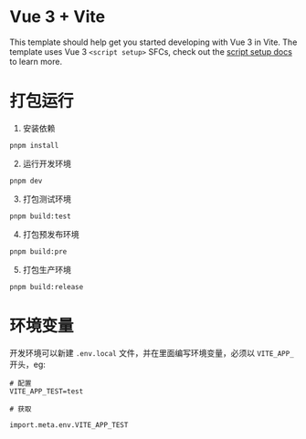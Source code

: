 # Vue 3 + Vite

This template should help get you started developing with Vue 3 in Vite. The template uses Vue 3 `<script setup>` SFCs, check out the [script setup docs](https://v3.vuejs.org/api/sfc-script-setup.html#sfc-script-setup) to learn more.

# 打包运行
1. 安装依赖
```
pnpm install
```
2. 运行开发环境
```
pnpm dev
```
3. 打包测试环境
```
pnpm build:test
```
4. 打包预发布环境
```
pnpm build:pre
```
5. 打包生产环境
```
pnpm build:release
```

# 环境变量
开发环境可以新建 `.env.local` 文件，并在里面编写环境变量，必须以 `VITE_APP_` 开头，eg:
```
# 配置
VITE_APP_TEST=test

# 获取

import.meta.env.VITE_APP_TEST
```
